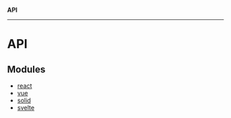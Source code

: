 **API**

***

# API

## Modules

- [react](react/API.md)
- [vue](vue/API.md)
- [solid](solid/API.md)
- [svelte](svelte/API.md)
